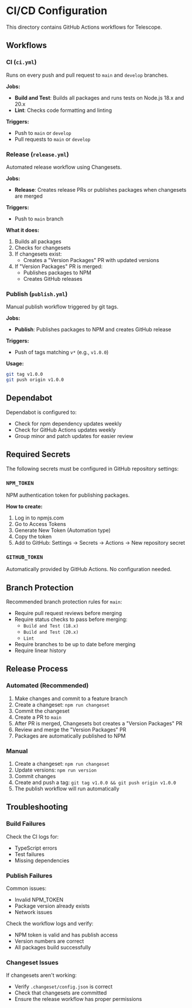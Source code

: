 # CI/CD Configuration

This directory contains GitHub Actions workflows for Telescope.

## Workflows

### CI (`ci.yml`)

Runs on every push and pull request to `main` and `develop` branches.

**Jobs:**
- **Build and Test**: Builds all packages and runs tests on Node.js 18.x and 20.x
- **Lint**: Checks code formatting and linting

**Triggers:**
- Push to `main` or `develop`
- Pull requests to `main` or `develop`

### Release (`release.yml`)

Automated release workflow using Changesets.

**Jobs:**
- **Release**: Creates release PRs or publishes packages when changesets are merged

**Triggers:**
- Push to `main` branch

**What it does:**
1. Builds all packages
2. Checks for changesets
3. If changesets exist:
   - Creates a "Version Packages" PR with updated versions
4. If "Version Packages" PR is merged:
   - Publishes packages to NPM
   - Creates GitHub releases

### Publish (`publish.yml`)

Manual publish workflow triggered by git tags.

**Jobs:**
- **Publish**: Publishes packages to NPM and creates GitHub release

**Triggers:**
- Push of tags matching `v*` (e.g., `v1.0.0`)

**Usage:**
```bash
git tag v1.0.0
git push origin v1.0.0
```

## Dependabot

Dependabot is configured to:
- Check for npm dependency updates weekly
- Check for GitHub Actions updates weekly
- Group minor and patch updates for easier review

## Required Secrets

The following secrets must be configured in GitHub repository settings:

### `NPM_TOKEN`

NPM authentication token for publishing packages.

**How to create:**
1. Log in to npmjs.com
2. Go to Access Tokens
3. Generate New Token (Automation type)
4. Copy the token
5. Add to GitHub: Settings → Secrets → Actions → New repository secret

### `GITHUB_TOKEN`

Automatically provided by GitHub Actions. No configuration needed.

## Branch Protection

Recommended branch protection rules for `main`:

- Require pull request reviews before merging
- Require status checks to pass before merging:
  - `Build and Test (18.x)`
  - `Build and Test (20.x)`
  - `Lint`
- Require branches to be up to date before merging
- Require linear history

## Release Process

### Automated (Recommended)

1. Make changes and commit to a feature branch
2. Create a changeset: `npm run changeset`
3. Commit the changeset
4. Create a PR to `main`
5. After PR is merged, Changesets bot creates a "Version Packages" PR
6. Review and merge the "Version Packages" PR
7. Packages are automatically published to NPM

### Manual

1. Create a changeset: `npm run changeset`
2. Update versions: `npm run version`
3. Commit changes
4. Create and push a tag: `git tag v1.0.0 && git push origin v1.0.0`
5. The publish workflow will run automatically

## Troubleshooting

### Build Failures

Check the CI logs for:
- TypeScript errors
- Test failures
- Missing dependencies

### Publish Failures

Common issues:
- Invalid NPM_TOKEN
- Package version already exists
- Network issues

Check the workflow logs and verify:
- NPM token is valid and has publish access
- Version numbers are correct
- All packages build successfully

### Changeset Issues

If changesets aren't working:
- Verify `.changeset/config.json` is correct
- Check that changesets are committed
- Ensure the release workflow has proper permissions
